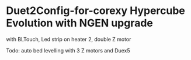 # Duet2Config-for-corexy Hypercube Evolution with NGEN upgrade
with BLTouch, Led strip on heater 2, double Z motor

Todo: auto bed levelling with 3 Z motors and Duex5
